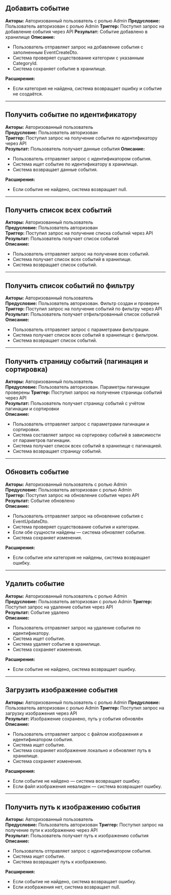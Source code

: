 ﻿## Добавить событие
**Акторы:** Авторизованный пользователь с ролью Admin
**Предусловие:** Пользователь авторизован с ролью Admin
**Триггер:** Поступил запрос на добавление события через API
**Результат:** Событие добавлено в хранилище
**Описание:**
  - Пользователь отправляет запрос на добавление события с заполненным EventCreateDto.
  - Система проверяет существование категории с указанным CategoryId.
  - Система сохраняет событие в хранилище.

**Расширения:**
  - Если категория не найдена, система возвращает ошибку и событие не создаётся.

---

## Получить событие по идентификатору
**Акторы:** Авторизованный пользователь  
**Предусловие:** Пользователь авторизован  
**Триггер:** Поступил запрос на получение события по идентификатору через API  
**Результат:** Пользователь получает данные события
**Описание:**
- Пользователь отправляет запрос с идентификатором события.
- Система ищет событие по идентификатору в хранилище.
- Система возвращает данные события.

**Расширения:**
- Если событие не найдено, система возвращает null.

---

## Получить список всех событий
**Акторы:** Авторизованный пользователь  
**Предусловие:** Пользователь авторизован  
**Триггер:** Поступил запрос на получение списка событий через API  
**Результат:** Пользователь получает список событий  
**Описание:**
- Пользователь отправляет запрос на получение всех событий.
- Система получает список всех событий в хранилище.
- Система возвращает список событий.

---

## Получить список событий по фильтру
**Акторы:** Авторизованный пользователь  
**Предусловие:** Пользователь авторизован. Фильтр создан и проверен
**Триггер:** Поступил запрос на получение событий по фильтру через API  
**Результат:** Пользователь получает отфильтрованный список событий  
**Описание:**
- Пользователь отправляет запрос с параметрами фильтрации.
- Система получает список всех событий в хранилище с фильтром.
- Система возвращает список событий.

---

## Получить страницу событий (пагинация и сортировка)
**Акторы:** Авторизованный пользователь  
**Предусловие:** Пользователь авторизован. Параметры пагинации проверены
**Триггер:** Поступил запрос на получение страницы событий через API  
**Результат:** Пользователь получает страницу событий с учётом пагинации и сортировки  
**Описание:**
- Пользователь отправляет запрос с параметрами пагинации и сортировки.
- Система составляет запрос на сортировку событий в зависимости от параметров пагинации.
- Система получает список всех событий в хранилище с пагинацией.
- Система возвращает страницу событий.

---

## Обновить событие
**Акторы:** Авторизованный пользователь с ролью Admin  
**Предусловие:** Пользователь авторизован с ролью Admin  
**Триггер:** Поступил запрос на обновление события через API  
**Результат:** Событие обновлено  
**Описание:**
- Пользователь отправляет запрос на обновление события с EventUpdateDto.
- Система проверяет существование события и категории.
- Если обе сущности найдены — система обновляет событие.
- Система сохраняет изменения.  

**Расширения:**
- Если событие или категория не найдены, система возвращает ошибку.

---

## Удалить событие
**Акторы:** Авторизованный пользователь с ролью Admin  
**Предусловие:** Пользователь авторизован с ролью Admin
**Триггер:** Поступил запрос на удаление события через API  
**Результат:** Событие удалено  
**Описание:**
- Пользователь отправляет запрос на удаление события по идентификатору.
- Система ищет событие.
- Система удаляет событие в хранилище.
- Система сохраняет изменения.  

**Расширения:**
- Если событие не найдено, система возвращает ошибку.

---

## Загрузить изображение события
**Акторы:** Авторизованный пользователь с ролью Admin
**Предусловие:** Пользователь авторизован с ролью Admin
**Триггер:** Поступил запрос на загрузку изображения через API  
**Результат:** Изображение сохранено, путь у события обновлён
**Описание:**
- Пользователь отправляет запрос с файлом изображения и идентификатором события.
- Система ищет событие.
- Система сохраняет изображение локально и обновляет путь в хранилище.
- Система сохраняет изменения.  
  
**Расширения:**
- Если событие не найдено — система возвращает ошибку.
- Если файл изображения невалиден — система возвращает ошибку.

---

## Получить путь к изображению события
**Акторы:** Авторизованный пользователь  
**Предусловие:** Пользователь авторизован
**Триггер:** Поступил запрос на получение пути к изображению через API  
**Результат:** Пользователь получает путь к изображению события  
**Описание:**
- Пользователь отправляет запрос с идентификатором события.
- Система ищет событие.
- Система возвращает путь к изображению.  
  
**Расширения:**
- Если событие не найдено, система возвращает ошибку.
- Если изображения нет, система возвращает null.